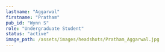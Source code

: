 ```yaml
---
lastname: "Aggarwal"
firstname: "Pratham"
pub_id: "Wynn S"
role: "Undergraduate Student"
status: "active"
image_path: /assets/images/headshots/Pratham_Aggarwal.jpg
---
```

